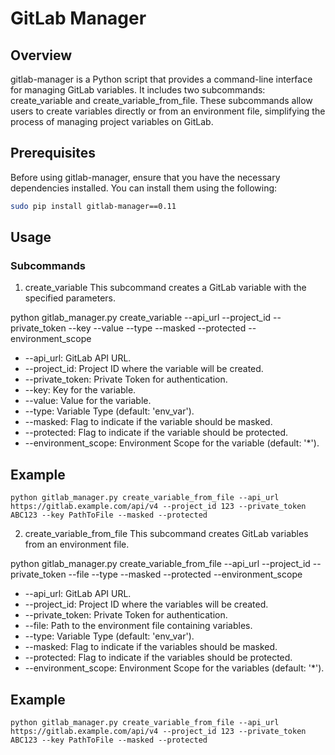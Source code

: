 # GitLab Manager
## Overview
gitlab-manager is a Python script that provides a command-line interface for managing GitLab variables. It includes two subcommands: create_variable and create_variable_from_file. These subcommands allow users to create variables directly or from an environment file, simplifying the process of managing project variables on GitLab.

## Prerequisites
Before using gitlab-manager, ensure that you have the necessary dependencies installed. You can install them using the following:

```Bash I'm A tab
sudo pip install gitlab-manager==0.11
```

## Usage

### Subcommands
1. create_variable
This subcommand creates a GitLab variable with the specified parameters.

python gitlab_manager.py create_variable --api_url <GitLab API URL> --project_id <Project ID> --private_token <Private Token> --key <Variable Key> --value <Variable Value> --type <Variable Type> --masked --protected --environment_scope <Environment Scope>
* --api_url: GitLab API URL.
* --project_id: Project ID where the variable will be created.
* --private_token: Private Token for authentication.
* --key: Key for the variable.
* --value: Value for the variable.
* --type: Variable Type (default: 'env_var').
* --masked: Flag to indicate if the variable should be masked.
* --protected: Flag to indicate if the variable should be protected.
* --environment_scope: Environment Scope for the variable (default: '*').

## Example
```
python gitlab_manager.py create_variable_from_file --api_url https://gitlab.example.com/api/v4 --project_id 123 --private_token ABC123 --key PathToFile --masked --protected
```

2. create_variable_from_file
This subcommand creates GitLab variables from an environment file.


python gitlab_manager.py create_variable_from_file --api_url <GitLab API URL> --project_id <Project ID> --private_token <Private Token> --file <Path to Env File> --type <Variable Type> --masked --protected --environment_scope <Environment Scope>
* --api_url: GitLab API URL.
* --project_id: Project ID where the variables will be created.
* --private_token: Private Token for authentication.
* --file: Path to the environment file containing variables.
* --type: Variable Type (default: 'env_var').
* --masked: Flag to indicate if the variables should be masked.
* --protected: Flag to indicate if the variables should be protected.
* --environment_scope: Environment Scope for the variables (default: '*').


## Example
```
python gitlab_manager.py create_variable_from_file --api_url https://gitlab.example.com/api/v4 --project_id 123 --private_token ABC123 --key PathToFile --masked --protected
```